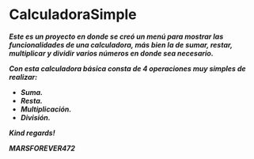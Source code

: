 # CalculadoraSimple

**_Este es un proyecto en donde se creó un menú para mostrar las funcionalidades de una calculadora, más bien la de sumar, restar, multiplicar y dividir varios números en donde sea necesario._**

**_Con esta calculadora básica consta de 4 operaciones muy simples de realizar:_**

- **_Suma._**
- **_Resta._**
- **_Multiplicación._**
- **_División._**

**_Kind regards!_**

***MARSFOREVER472***
